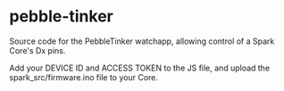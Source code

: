 pebble-tinker
=============

Source code for the PebbleTinker watchapp, allowing control of a Spark Core's Dx pins.

Add your DEVICE ID and ACCESS TOKEN to the JS file, and upload the spark_src/firmware.ino file to your Core.
